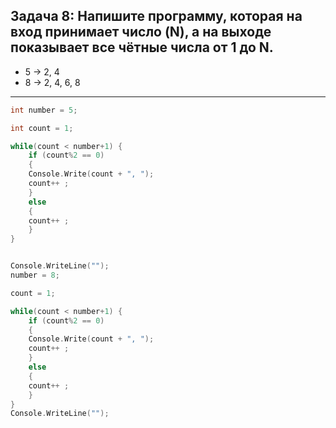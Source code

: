 ## Задача 8: Напишите программу, которая на вход принимает число (N), а на выходе показывает все чётные числа от 1 до N.

+ 5 -> 2, 4
+ 8 -> 2, 4, 6, 8

___

``` C
int number = 5;

int count = 1;

while(count < number+1) {
    if (count%2 == 0)
    {
    Console.Write(count + ", ");
    count++ ;
    }
    else 
    {  
    count++ ;
    }
}


Console.WriteLine("");
number = 8;

count = 1;

while(count < number+1) {
    if (count%2 == 0)
    {
    Console.Write(count + ", ");
    count++ ;
    }
    else 
    {  
    count++ ;
    }
}
Console.WriteLine("");
```